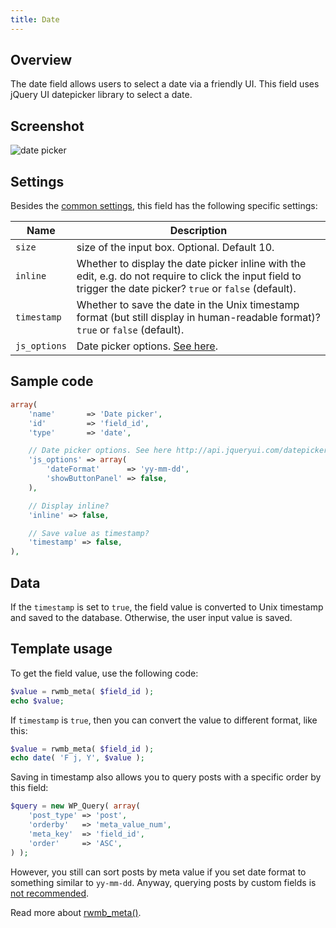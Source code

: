 ```yaml
---
title: Date
---
```


## Overview

The date field allows users to select a date via a friendly UI. This field uses jQuery UI datepicker library to select a date.

## Screenshot

![date picker](https://i.imgur.com/MxcgZJy.png)

## Settings

Besides the [common settings](/fields/), this field has the following specific settings:

Name | Description
--- | ---
`size` | size of the input box. Optional. Default 10.
`inline` | Whether to display the date picker inline with the edit, e.g. do not require to click the input field to trigger the date picker? `true` or `false` (default).
`timestamp` | Whether to save the date in the Unix timestamp format (but still display in human-readable format)? `true` or `false` (default).
`js_options`|Date picker options. [See here](http://api.jqueryui.com/datepicker).

## Sample code

```php
array(
    'name'       => 'Date picker',
    'id'         => 'field_id',
    'type'       => 'date',

    // Date picker options. See here http://api.jqueryui.com/datepicker
    'js_options' => array(
        'dateFormat'      => 'yy-mm-dd',
        'showButtonPanel' => false,
    ),

    // Display inline?
    'inline' => false,

    // Save value as timestamp?
    'timestamp' => false,
),
```

## Data

If the `timestamp` is set to `true`, the field value is converted to Unix timestamp and saved to the database. Otherwise, the user input value is saved.

## Template usage

To get the field value, use the following code:

```php
$value = rwmb_meta( $field_id );
echo $value;
```

If `timestamp` is `true`, then you can convert the value to different format, like this:

```php
$value = rwmb_meta( $field_id );
echo date( 'F j, Y', $value );
```

Saving in timestamp also allows you to query posts with a specific order by this field:

```php
$query = new WP_Query( array(
    'post_type' => 'post',
    'orderby'   => 'meta_value_num',
    'meta_key'  => 'field_id',
    'order'     => 'ASC',
) );
```

However, you still can sort posts by meta value if you set date format to something similar to `yy-mm-dd`. Anyway, querying posts by custom fields is [not recommended](https://metabox.io/custom-fields-vs-custom-taxonomies/).

Read more about [rwmb_meta()](/rwmb-meta/).
